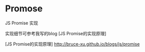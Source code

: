 # Promose
JS Promise 实现

实现细节可参考我写的blog [JS Promise的实现原理]

[JS Promise的实现原理] http://bruce-xu.github.io/blogs/js/promise
